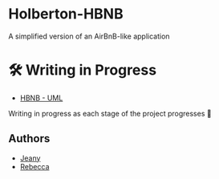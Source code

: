 # Holberton-HBNB

A simplified version of an AirBnB-like application

# 🛠️ Writing in Progress  

- [HBNB - UML](https://github.com/ValentinDLC/holbertonschool-hbnb/tree/main/part1)

Writing in progress as each stage of the project progresses 🚀  


## Authors

- [Jeany](https://github.com/SabyJeany)
- [Rebecca](https://github.com/SG1-Rebecca)